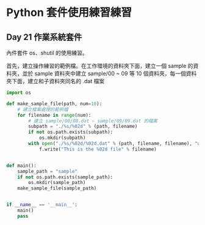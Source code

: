 # Python 套件使用練習練習

## Day 21 作業系統套件

內件套件 os、shutil 的使用練習。

首先，建立操作練習的範例檔。在工作環境的資料夾下面，建立一個 sample 的資料夾，並於 sample 資料夾中建立 sample/00 ~ 09 等 10 個資料夾，每一個資料夾下面，建立和子資料夾同名的 .dat 檔案

```python
import os

def make_sample_file(path, num=10):
    # 建立檔案處理的範例檔
    for filename in range(num):
        # 建立 sample/00/00.dat ~ sample/09/09.dat 的檔案
        subpath = "./%s/%02d" % (path, filename)
        if not os.path.exists(subpath):
            os.mkdir(subpath)
        with open("./%s/%02d/%02d.dat" % (path, filename, filename), "w", encoding="utf-8") as f:
            f.write("This is the %02d file" % filename)


def main():
    sample_path = "sample"
    if not os.path.exists(sample_path):
        os.mkdir(sample_path)
    make_sample_file(sample_path)


if __name__ == '__main__':
    main()
    pass
```
